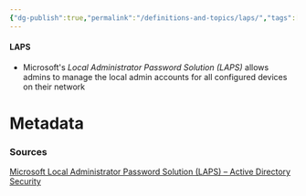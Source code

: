 ```yaml
---
{"dg-publish":true,"permalink":"/definitions-and-topics/laps/","tags":["defs_sec"],"updated":"2025-06-12T15:10:53.387-07:00"}
---
```


#### LAPS
- Microsoft's *Local Administrator Password Solution (LAPS)* allows admins to manage the local admin accounts for all configured devices on their network






# Metadata

### Sources
[Microsoft Local Administrator Password Solution (LAPS) – Active Directory Security](https://adsecurity.org/?p=1790)